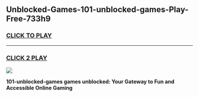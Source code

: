 
## Unblocked-Games-101-unblocked-games-Play-Free-733h9
<h3>
<a href="https://premium76.site?title=101-unblocked-games&ref=12A">CLICK TO PLAY</a></h3>
<hr>

<h3>
<a href="https://premium76.site?title=101-unblocked-games&ref=12A">CLICK 2 PLAY</a>
  
</h3>

<a href="https://premium76.site?title=101-unblocked-games&ref=12A"><img src="https://clearcache.store/games.png"></a>


**101-unblocked-games games unblocked: Your Gateway to Fun and Accessible Online Gaming**
